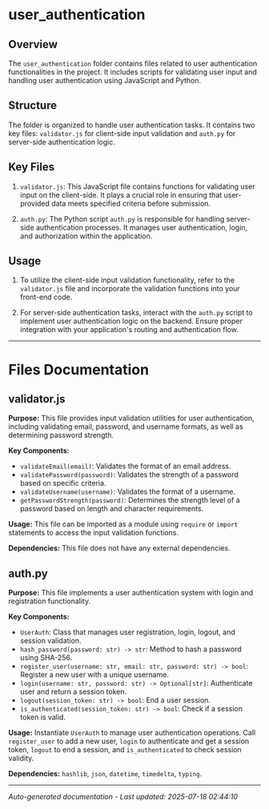 # user_authentication

## Overview
The `user_authentication` folder contains files related to user authentication functionalities in the project. It includes scripts for validating user input and handling user authentication using JavaScript and Python.

## Structure
The folder is organized to handle user authentication tasks. It contains two key files: `validator.js` for client-side input validation and `auth.py` for server-side authentication logic.

## Key Files
1. `validator.js`: This JavaScript file contains functions for validating user input on the client-side. It plays a crucial role in ensuring that user-provided data meets specified criteria before submission.
   
2. `auth.py`: The Python script `auth.py` is responsible for handling server-side authentication processes. It manages user authentication, login, and authorization within the application.

## Usage
1. To utilize the client-side input validation functionality, refer to the `validator.js` file and incorporate the validation functions into your front-end code.
   
2. For server-side authentication tasks, interact with the `auth.py` script to implement user authentication logic on the backend. Ensure proper integration with your application's routing and authentication flow.

---

# Files Documentation

## validator.js

**Purpose:** This file provides input validation utilities for user authentication, including validating email, password, and username formats, as well as determining password strength.

**Key Components:**
- `validateEmail(email)`: Validates the format of an email address.
- `validatePassword(password)`: Validates the strength of a password based on specific criteria.
- `validateUsername(username)`: Validates the format of a username.
- `getPasswordStrength(password)`: Determines the strength level of a password based on length and character requirements.

**Usage:** This file can be imported as a module using `require` or `import` statements to access the input validation functions.

**Dependencies:** This file does not have any external dependencies.

## auth.py

**Purpose:** This file implements a user authentication system with login and registration functionality.

**Key Components:**
- `UserAuth`: Class that manages user registration, login, logout, and session validation.
- `hash_password(password: str) -> str`: Method to hash a password using SHA-256.
- `register_user(username: str, email: str, password: str) -> bool`: Register a new user with a unique username.
- `login(username: str, password: str) -> Optional[str]`: Authenticate user and return a session token.
- `logout(session_token: str) -> bool`: End a user session.
- `is_authenticated(session_token: str) -> bool`: Check if a session token is valid.

**Usage:** Instantiate `UserAuth` to manage user authentication operations. Call `register_user` to add a new user, `login` to authenticate and get a session token, `logout` to end a session, and `is_authenticated` to check session validity.

**Dependencies:** `hashlib`, `json`, `datetime`, `timedelta`, `typing`.

---
*Auto-generated documentation - Last updated: 2025-07-18 02:44:10*
